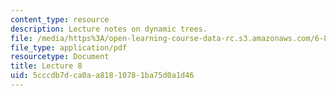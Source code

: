 ```yaml
---
content_type: resource
description: Lecture notes on dynamic trees.
file: /media/https%3A/open-learning-course-data-rc.s3.amazonaws.com/6-854j-advanced-algorithms-fall-2008/5cccdb7dca0aa81810781ba75d0a1d46_lec8.pdf
file_type: application/pdf
resourcetype: Document
title: Lecture 8
uid: 5cccdb7d-ca0a-a818-1078-1ba75d0a1d46
---
```

